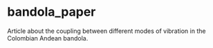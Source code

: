 # bandola_paper
Article about the coupling between different modes of vibration in the Colombian Andean bandola.
